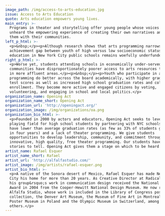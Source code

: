 ```yaml
---
image_path: /img/access-to-arts-education.jpg
issue: Access to Arts Education
quote: Arts education empowers young lives.
main_entry: >-
  Programs in theater and storytelling offer young people whose voices are often
  unheard the empowering experience of creating their own narratives and sharing
  them with their communities.
left_p_html: >-
  <p>&nbsp;</p><p>Although research shows that arts programming narrows the
  achievement gap between youth of high versus low socioeconomic status, arts
  education in New York City public schools remains woefully underfunded.</p>
right_p_html: >-
  <p>Worse yet, students attending schools in economically under-served
  communities have disproportionately poorer access to arts resources than those
  in more affluent areas.</p><p>&nbsp;</p><p>Youth who participate in arts
  programming do better across the board academically, with higher grades and
  test scores as well as increased high school graduation rates and college
  enrollment. They become more active and engaged citizens by voting,
  volunteering, and engaging in school and local politics.</p>
organization_name: Opening Act
organization_name_short: Opening Act
organization_url: 'http://openingact.org/'
organization_image: /img/organizations/oa.png
organization_bio_html: >-
  <p>Founded in 2000 by actors and educators, Opening Act seeks to level the
  playing field for high school students by partnering with NYC schools that
  have lower than average graduation rates (as few as 33% of students graduating
  in four years) and a lack of theater programming. We give students
  opportunities to develop leadership, community, and commitment through
  innovative, high quality, free theater programming. Our students have powerful
  stories to tell. Opening Act gives them a stage on which to be heard.</p>
artist_name: Rafael Esquer
artist_name_short: Rafael
artist_url: 'http://alfalfastudio.com/'
artist_image: /img/artists/rafael-esquer.png
artist_bio_html: >-
  <p>A native of the Sonora desert of Mexico, Rafael Esquer has made New York
  City his home for more than 20 years. As Creative Director at Radical Media,
  his group&rsquo;s work in communication design received the National Design
  Award in 2004 from the Cooper-Hewitt National Design Museum. He now runs
  Alfalfa Studio, whose work is included in the Library of Congress poster
  collection, the Denver Art Museum, the Museum of Fine Art in Montreal, the
  Poster Museum in Poland and the Olympic Museum in Switzerland, among
  others.</p>
---
```



